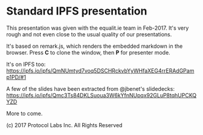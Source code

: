 # Standard IPFS presentation

This presentation was given with the equalit.ie team in Feb-2017.
It's very rough and not even close to the usual quality of our presentations.

It's based on remark.js, which renders the embedded markdown in the browser.
Press **C** to clone the window, then **P** for presenter mode.

It's on IPFS too: https://ipfs.io/ipfs/QmNUmtyd7voq5DSCHRckvbYyWHfaXEG4rrERAdGPamp1PD/#1

A few of the slides have been extracted from @jbenet's slidedecks:
https://ipfs.io/ipfs/Qmc3Ts84DKLSuoua3W6kYfnNUpqx92GLuP8tqhUPCKQYZD

More to come.

(c) 2017 Protocol Labs Inc. All Rights Reserved
